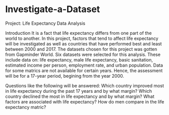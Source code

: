 # Investigate-a-Dataset
Project: Life Expectancy Data Analysis

Introduction
It is a fact that life expectancy differs from one part of the world to another. In this project, factors that tend to affect life expectancy will be investigated as well as countries that have performed best and least between 2000 and 2017. The datasets chosen for this project was gotten from Gapminder World. Six datasets were selected for this analysis. These include data on: life expectancy, male life expectancy, basic sanitation, estimated income per person, employment rate, and urban population. Data for some matrics are not available for certain years. Hence, the assessment will be for a 17-year period, begining from the year 2000.

Questions like the following will be answered: Which country improved most in life expectancy during the past 17 years and by what margin? Which country declined the most in life expectancy and by what margin? What factors are associated with life expectancy? How do men compare in the life expectancy matric?
